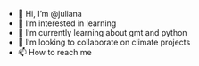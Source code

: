 - 👋 Hi, I’m @juliana
- 👀 I’m interested in learning
- 🌱 I’m currently learning about gmt and python
- 💞️ I’m looking to collaborate on climate projects
- 📫 How to reach me 

<!---
julidamasan/julidamasan is a ✨ special ✨ repository because its `README.md` (this file) appears on your GitHub profile.
You can click the Preview link to take a look at your changes.
--->
